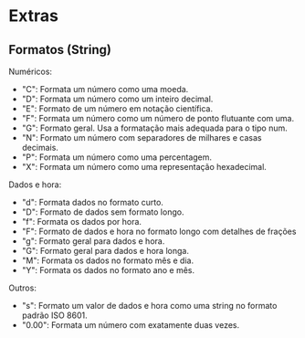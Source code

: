 # Extras

## Formatos (String)

Numéricos:

- "C": Formata um número como uma moeda.
- "D": Formata um número como um inteiro decimal.
- "E": Formato de um número em notação científica.
- "F": Formata um número como um número de ponto flutuante com uma.
- "G": Formato geral. Usa a formatação mais adequada para o tipo num.
- "N": Formato um número com separadores de milhares e casas decimais.
- "P": Formata um número como uma percentagem.
- "X": Formata um número como uma representação hexadecimal.

Dados e hora:

- "d": Formata dados no formato curto.
- "D": Formato de dados sem formato longo.
- "f": Formata os dados por hora.
- "F": Formato de dados e hora no formato longo com detalhes de frações
- "g": Formato geral para dados e hora.
- "G": Formato geral para dados e hora longa.
- "M": Formata os dados no formato mês e dia.
- "Y": Formata os dados no formato ano e mês.

Outros:

- "s": Formato um valor de dados e hora como uma string no formato padrão ISO 8601.
- "0.00": Formata um número com exatamente duas vezes.
